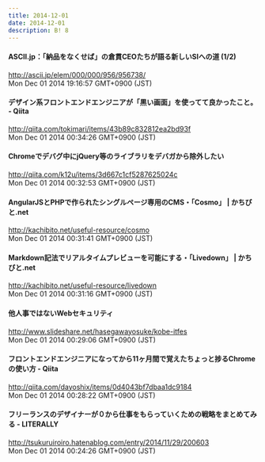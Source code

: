 ```yaml
---
title: 2014-12-01
date: 2014-12-01
description: B! 8
---
```


#### ASCII.jp：「納品をなくせば」の倉貫CEOたちが語る新しいSIへの道 (1/2)
http://ascii.jp/elem/000/000/956/956738/<br>
Mon Dec 01 2014 19:16:57 GMT+0900 (JST)<br>


#### デザイン系フロントエンドエンジニアが「黒い画面」を使ってて良かったこと。 - Qiita
http://qiita.com/tokimari/items/43b89c832812ea2bd93f<br>
Mon Dec 01 2014 00:34:26 GMT+0900 (JST)<br>


#### Chromeでデバグ中にjQuery等のライブラリをデバガから除外したい
http://qiita.com/k12u/items/3d667c1cf5287625024c<br>
Mon Dec 01 2014 00:32:53 GMT+0900 (JST)<br>


#### AngularJSとPHPで作られたシングルページ専用のCMS・「Cosmo」 | かちびと.net
http://kachibito.net/useful-resource/cosmo<br>
Mon Dec 01 2014 00:31:41 GMT+0900 (JST)<br>


#### Markdown記法でリアルタイムプレビューを可能にする・「Livedown」 | かちびと.net
http://kachibito.net/useful-resource/livedown<br>
Mon Dec 01 2014 00:31:16 GMT+0900 (JST)<br>


#### 他人事ではないWebセキュリティ
http://www.slideshare.net/hasegawayosuke/kobe-itfes<br>
Mon Dec 01 2014 00:29:06 GMT+0900 (JST)<br>


#### フロントエンドエンジニアになってから11ヶ月間で覚えたちょっと捗るChromeの使い方 - Qiita
http://qiita.com/dayoshix/items/0d4043bf7dbaa1dc9184<br>
Mon Dec 01 2014 00:28:22 GMT+0900 (JST)<br>


#### フリーランスのデザイナーが０から仕事をもらっていくための戦略をまとめてみる - LITERALLY
http://tsukuruiroiro.hatenablog.com/entry/2014/11/29/200603<br>
Mon Dec 01 2014 00:24:26 GMT+0900 (JST)<br>


